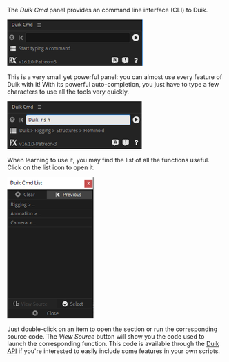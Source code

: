 The *Duik Cmd* panel provides an command line interface (CLI) to Duik.

![](img/duik-screenshots/duik-cmd.png)

This is a very small yet powerful panel: you can almost use every feature of Duik with it! With its powerful auto-completion, you just have to type a few characters to use all the tools very quickly.

![](img/duik-screenshots/duik-cmd-completion.png)

When learning to use it, you may find the list of all the functions useful. Click on the list icon to open it.

![](img/duik-screenshots/duik-cmd-list.png)

Just double-click on an item to open the section or run the corresponding source code.
The *View Source* button will show you the code used to launch the corresponding function. This code is available through the [Duik API](duik-api.md) if you're interested to easily include some features in your own scripts.